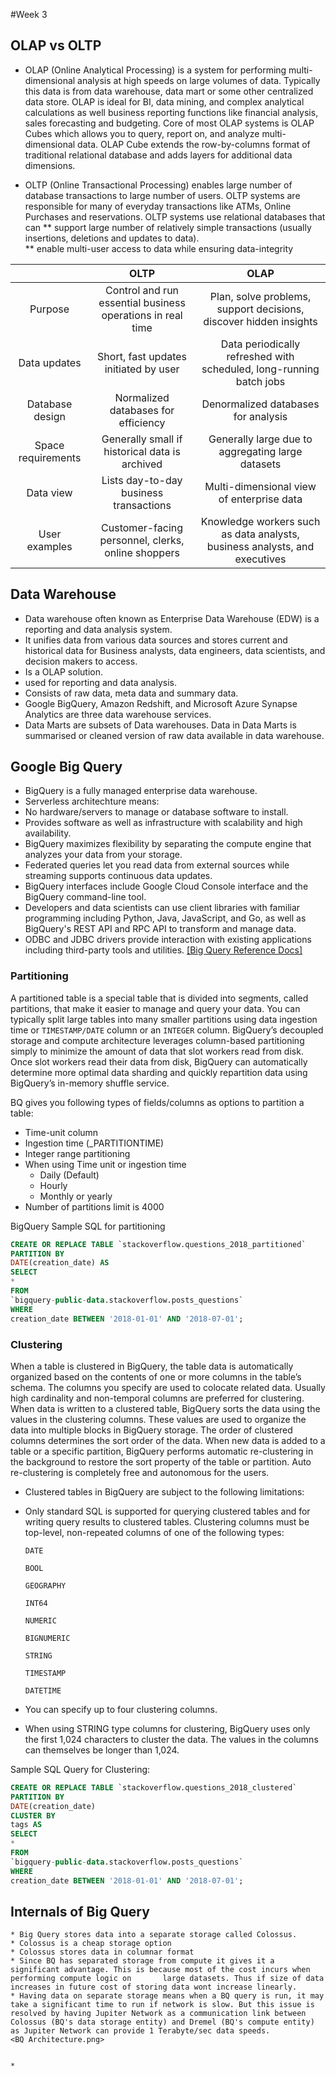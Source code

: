 #Week 3

## OLAP vs OLTP

 * OLAP (Online Analytical Processing) is a system for performing multi-dimensional analysis at high speeds on large volumes of data. 
    Typically this data is from data warehouse, data mart or some other centralized data store. OLAP is ideal for BI, data mining, 
    and complex analytical calculations as well business reporting functions like financial analysis, sales forecasting and budgeting.
    Core of most OLAP systems is OLAP Cubes which allows you to query, report on, and analyze multi-dimensional data. OLAP Cube extends 
    the row-by-columns format of traditional relational database and adds layers for additional data dimensions. 
    
 * OLTP (Online Transactional Processing) enables large number of database transactions to large number of users. OLTP systems are responsible 
    for many of everyday transactions like ATMs, Online Purchases and reservations. OLTP systems use relational databases that can 
    ** support large number of relatively simple transactions (usually insertions, deletions and updates to data).   
    ** enable multi-user access to data while ensuring data-integrity
    
|               | OLTP          | OLAP  |
|:-------------:|:-------------:| :-----:|
| Purpose     | Control and run essential business operations in real time | Plan, solve problems, support decisions, discover hidden insights |
| Data updates | Short, fast updates initiated by user     |   Data periodically refreshed with scheduled, long-running batch jobs |
| Database design | Normalized databases for efficiency      | Denormalized databases for analysis |
|Space requirements|Generally small if historical data is archived|Generally large due to aggregating large datasets|
|Data view|Lists day-to-day business transactions|Multi-dimensional view of enterprise data|
|User examples|Customer-facing personnel, clerks, online shoppers|Knowledge workers such as data analysts, business analysts, and executives


## Data Warehouse
 * Data warehouse often known as Enterprise Data Warehouse (EDW) is a reporting and data analysis system.
 * It unifies data from various data sources and stores current and historical data for Business analysts, data engineers, data scientists, and decision makers to access.
 * Is a OLAP solution.
 * used for reporting and data analysis.
 * Consists of raw data, meta data and summary data.
 * Google BigQuery, Amazon Redshift, and Microsoft Azure Synapse Analytics are three data warehouse services.
 * Data Marts are subsets of Data warehouses. Data in Data Marts is summarised or cleaned version of raw data available in data warehouse.

## Google Big Query
 * BigQuery is a fully managed enterprise data warehouse.
 * Serverless architechture means:
  * No hardware/servers to manage or database software to install.
 * Provides software as well as infrastructure with scalability and high availability.
 * BigQuery maximizes flexibility by separating the compute engine that analyzes your data from your storage.
 * Federated queries let you read data from external sources while streaming supports continuous data updates.
 * BigQuery interfaces include Google Cloud Console interface and the BigQuery command-line tool.
 * Developers and data scientists can use client libraries with familiar programming including Python, Java, JavaScript, and Go, as well as BigQuery's REST API and RPC API to transform and manage data.
 * ODBC and JDBC drivers provide interaction with existing applications including third-party tools and utilities. [[Big Query Reference Docs]](https://cloud.google.com/bigquery/docs/introduction)

### Partitioning 
 A partitioned table is a special table that is divided into segments, called partitions, that make it easier to manage and query your data. You can typically 
 split large tables into many smaller partitions using data ingestion time or `TIMESTAMP/DATE` column or an `INTEGER` column. BigQuery’s decoupled storage and 
 compute architecture leverages column-based partitioning simply to minimize the amount of data that slot workers read from disk. Once slot workers read their 
 data from disk, BigQuery can automatically determine more optimal data sharding and quickly repartition data using BigQuery’s in-memory shuffle service.
 
 BQ gives you following types of fields/columns as options to partition a table:
* Time-unit column
* Ingestion time (_PARTITIONTIME)
* Integer range partitioning
* When using Time unit or ingestion time
  * Daily (Default)
  * Hourly
  * Monthly or yearly
* Number of partitions limit is 4000

 
 <Partition Image>
  
  BigQuery Sample SQL for partitioning
  
  ``` SQL
  CREATE OR REPLACE TABLE `stackoverflow.questions_2018_partitioned`
PARTITION BY
 DATE(creation_date) AS
SELECT
 *
FROM
 `bigquery-public-data.stackoverflow.posts_questions`
WHERE
 creation_date BETWEEN '2018-01-01' AND '2018-07-01';
  ```

 ### Clustering
  When a table is clustered in BigQuery, the table data is automatically organized based on the contents of one or more columns in the table’s schema. 
  The columns you specify are used to colocate related data. Usually high cardinality and non-temporal columns are preferred for clustering.
  When data is written to a clustered table, BigQuery sorts the data using the values in the clustering columns. These values are used to organize the 
  data into multiple blocks in BigQuery storage. The order of clustered columns determines the sort order of the data. When new data is added to a table 
  or a specific partition, BigQuery performs automatic re-clustering in the background to restore the sort property of the table or partition. Auto 
  re-clustering is completely free and autonomous for the users.
  
   * Clustered tables in BigQuery are subject to the following limitations:

   * Only standard SQL is supported for querying clustered tables and for writing query results to clustered tables.
  Clustering columns must be top-level, non-repeated columns of one of the following types:

     `DATE`

     `BOOL`

     `GEOGRAPHY`

     `INT64`

     `NUMERIC`

     `BIGNUMERIC`

     `STRING`

     `TIMESTAMP`

     `DATETIME`
  

   * You can specify up to four clustering columns.

   * When using STRING type columns for clustering, BigQuery uses only the first 1,024 characters to cluster the data. The values in the columns can themselves be longer than 1,024.
  
  Sample SQL Query for Clustering:
  ```SQL
  CREATE OR REPLACE TABLE `stackoverflow.questions_2018_clustered`
PARTITION BY
 DATE(creation_date)
CLUSTER BY
 tags AS
SELECT
 *
FROM
 `bigquery-public-data.stackoverflow.posts_questions`
WHERE
 creation_date BETWEEN '2018-01-01' AND '2018-07-01';
  ```

## Internals of Big Query
    * Big Query stores data into a separate storage called Colossus.
    * Colossus is a cheap storage option
    * Colossus stores data in columnar format
    * Since BQ has separated storage from compute it gives it a significant advantage. This is because most of the cost incurs when performing compute logic on       large datasets. Thus if size of data increases in future cost of storing data wont increase linearly.
    * Having data on separate storage means when a BQ query is run, it may take a significant time to run if network is slow. But this issue is resolved by having Jupiter Network as a communication link between Colossus (BQ's data storage entity) and Dremel (BQ's compute entity) as Jupiter Network can provide 1 Terabyte/sec data speeds.
    <BQ Architecture.png>
        
 
    * 
  
